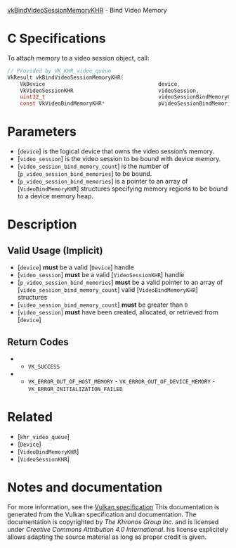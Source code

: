 [vkBindVideoSessionMemoryKHR](https://www.khronos.org/registry/vulkan/specs/1.3-extensions/man/html/vkBindVideoSessionMemoryKHR.html) - Bind Video Memory

# C Specifications
To attach memory to a video session object, call:
```c
// Provided by VK_KHR_video_queue
VkResult vkBindVideoSessionMemoryKHR(
    VkDevice                                    device,
    VkVideoSessionKHR                           videoSession,
    uint32_t                                    videoSessionBindMemoryCount,
    const VkVideoBindMemoryKHR*                 pVideoSessionBindMemories);
```

# Parameters
- [`device`] is the logical device that owns the video session’s memory.
- [`video_session`] is the video session to be bound with device memory.
- [`video_session_bind_memory_count`] is the number of [`p_video_session_bind_memories`] to be bound.
- [`p_video_session_bind_memories`] is a pointer to an array of [`VideoBindMemoryKHR`] structures specifying memory regions to be bound to a device memory heap.

# Description
## Valid Usage (Implicit)
-  [`device`] **must**  be a valid [`Device`] handle
-  [`video_session`] **must**  be a valid [`VideoSessionKHR`] handle
-  [`p_video_session_bind_memories`] **must**  be a valid pointer to an array of [`video_session_bind_memory_count`] valid [`VideoBindMemoryKHR`] structures
-  [`video_session_bind_memory_count`] **must**  be greater than `0`
-  [`video_session`] **must**  have been created, allocated, or retrieved from [`device`]

## Return Codes
*   - `VK_SUCCESS` 
*   - `VK_ERROR_OUT_OF_HOST_MEMORY`  - `VK_ERROR_OUT_OF_DEVICE_MEMORY`  - `VK_ERROR_INITIALIZATION_FAILED`

# Related
- [`khr_video_queue`]
- [`Device`]
- [`VideoBindMemoryKHR`]
- [`VideoSessionKHR`]

# Notes and documentation
For more information, see the [Vulkan specification](https://www.khronos.org/registry/vulkan/specs/1.3-extensions/html/vkspec.html)
This documentation is generated from the Vulkan specification and documentation.
The documentation is copyrighted by *The Khronos Group Inc.* and is licensed under *Creative Commons Attribution 4.0 International*.
his license explicitely allows adapting the source material as long as proper credit is given.
        